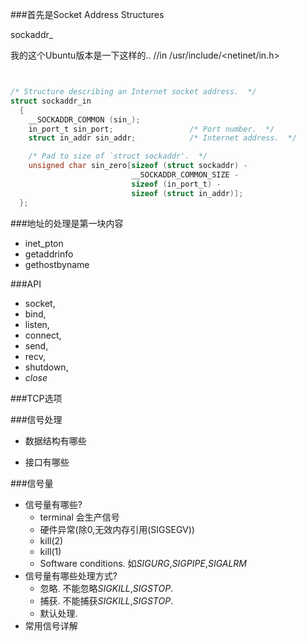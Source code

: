 ###首先是Socket Address Structures

sockaddr_

我的这个Ubuntu版本是一下这样的..
//in /usr/include/<netinet/in.h>
```c


/* Structure describing an Internet socket address.  */
struct sockaddr_in
  {
    __SOCKADDR_COMMON (sin_);
    in_port_t sin_port;                 /* Port number.  */
    struct in_addr sin_addr;            /* Internet address.  */

    /* Pad to size of `struct sockaddr'.  */
    unsigned char sin_zero[sizeof (struct sockaddr) -
                           __SOCKADDR_COMMON_SIZE -
                           sizeof (in_port_t) -
                           sizeof (struct in_addr)];
  };
```


###地址的处理是第一块内容
* inet_pton
* getaddrinfo
* gethostbyname

###API
* socket,
* bind,
* listen,
* connect,
* send,
* recv,
* shutdown,
* *close*


###TCP选项

###信号处理
* 数据结构有哪些

* 接口有哪些

###信号量
* 信号量有哪些?
  - terminal 会生产信号
  - 硬件异常(除0,无效内存引用(SIGSEGV))
  - kill(2)
  - kill(1)
  - Software conditions. 如*SIGURG*,*SIGPIPE*,*SIGALRM*
* 信号量有哪些处理方式?
  - 忽略. 不能忽略*SIGKILL*,*SIGSTOP*.
  - 捕获. 不能捕获*SIGKILL*,*SIGSTOP*.
  - 默认处理.
* 常用信号详解
